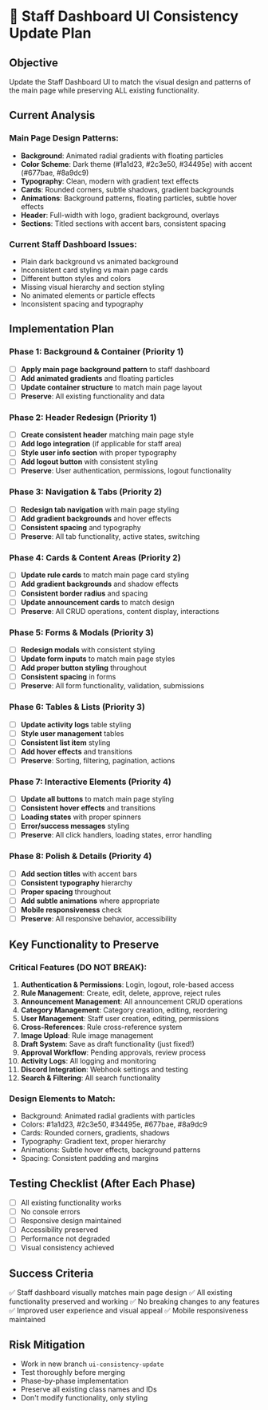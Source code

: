 # 🎨 Staff Dashboard UI Consistency Update Plan

## **Objective**
Update the Staff Dashboard UI to match the visual design and patterns of the main page while preserving ALL existing functionality.

## **Current Analysis**

### **Main Page Design Patterns:**
- **Background**: Animated radial gradients with floating particles
- **Color Scheme**: Dark theme (#1a1d23, #2c3e50, #34495e) with accent (#677bae, #8a9dc9)
- **Typography**: Clean, modern with gradient text effects
- **Cards**: Rounded corners, subtle shadows, gradient backgrounds
- **Animations**: Background patterns, floating particles, subtle hover effects
- **Header**: Full-width with logo, gradient background, overlays
- **Sections**: Titled sections with accent bars, consistent spacing

### **Current Staff Dashboard Issues:**
- Plain dark background vs animated background
- Inconsistent card styling vs main page cards
- Different button styles and colors
- Missing visual hierarchy and section styling
- No animated elements or particle effects
- Inconsistent spacing and typography

## **Implementation Plan**

### **Phase 1: Background & Container (Priority 1)**
- [ ] **Apply main page background pattern** to staff dashboard
- [ ] **Add animated gradients** and floating particles
- [ ] **Update container structure** to match main page layout
- [ ] **Preserve**: All existing functionality and data

### **Phase 2: Header Redesign (Priority 1)**
- [ ] **Create consistent header** matching main page style
- [ ] **Add logo integration** (if applicable for staff area)
- [ ] **Style user info section** with proper typography
- [ ] **Add logout button** with consistent styling
- [ ] **Preserve**: User authentication, permissions, logout functionality

### **Phase 3: Navigation & Tabs (Priority 2)**
- [ ] **Redesign tab navigation** with main page styling
- [ ] **Add gradient backgrounds** and hover effects
- [ ] **Consistent spacing** and typography
- [ ] **Preserve**: All tab functionality, active states, switching

### **Phase 4: Cards & Content Areas (Priority 2)**
- [ ] **Update rule cards** to match main page card styling
- [ ] **Add gradient backgrounds** and shadow effects
- [ ] **Consistent border radius** and spacing
- [ ] **Update announcement cards** to match design
- [ ] **Preserve**: All CRUD operations, content display, interactions

### **Phase 5: Forms & Modals (Priority 3)**
- [ ] **Redesign modals** with consistent styling
- [ ] **Update form inputs** to match main page styles
- [ ] **Add proper button styling** throughout
- [ ] **Consistent spacing** in forms
- [ ] **Preserve**: All form functionality, validation, submissions

### **Phase 6: Tables & Lists (Priority 3)**
- [ ] **Update activity logs** table styling
- [ ] **Style user management** tables
- [ ] **Consistent list item** styling
- [ ] **Add hover effects** and transitions
- [ ] **Preserve**: Sorting, filtering, pagination, actions

### **Phase 7: Interactive Elements (Priority 4)**
- [ ] **Update all buttons** to match main page styling
- [ ] **Consistent hover effects** and transitions
- [ ] **Loading states** with proper spinners
- [ ] **Error/success messages** styling
- [ ] **Preserve**: All click handlers, loading states, error handling

### **Phase 8: Polish & Details (Priority 4)**
- [ ] **Add section titles** with accent bars
- [ ] **Consistent typography** hierarchy
- [ ] **Proper spacing** throughout
- [ ] **Add subtle animations** where appropriate
- [ ] **Mobile responsiveness** check
- [ ] **Preserve**: All responsive behavior, accessibility

## **Key Functionality to Preserve**

### **Critical Features (DO NOT BREAK):**
1. **Authentication & Permissions**: Login, logout, role-based access
2. **Rule Management**: Create, edit, delete, approve, reject rules
3. **Announcement Management**: All announcement CRUD operations
4. **Category Management**: Category creation, editing, reordering
5. **User Management**: Staff user creation, editing, permissions
6. **Cross-References**: Rule cross-reference system
7. **Image Upload**: Rule image management
8. **Draft System**: Save as draft functionality (just fixed!)
9. **Approval Workflow**: Pending approvals, review process
10. **Activity Logs**: All logging and monitoring
11. **Discord Integration**: Webhook settings and testing
12. **Search & Filtering**: All search functionality

### **Design Elements to Match:**
- Background: Animated radial gradients with particles
- Colors: #1a1d23, #2c3e50, #34495e, #677bae, #8a9dc9
- Cards: Rounded corners, gradients, shadows
- Typography: Gradient text, proper hierarchy
- Animations: Subtle hover effects, background patterns
- Spacing: Consistent padding and margins

## **Testing Checklist (After Each Phase)**
- [ ] All existing functionality works
- [ ] No console errors
- [ ] Responsive design maintained
- [ ] Accessibility preserved
- [ ] Performance not degraded
- [ ] Visual consistency achieved

## **Success Criteria**
✅ Staff dashboard visually matches main page design
✅ All existing functionality preserved and working
✅ No breaking changes to any features
✅ Improved user experience and visual appeal
✅ Mobile responsiveness maintained

## **Risk Mitigation**
- Work in new branch `ui-consistency-update`
- Test thoroughly before merging
- Phase-by-phase implementation
- Preserve all existing class names and IDs
- Don't modify functionality, only styling 